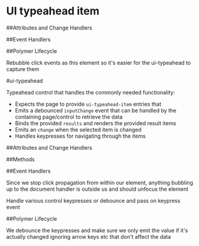 
# UI typeahead item 


##Attributes and Change Handlers

##Event Handlers

##Polymer Lifecycle

Rebubble click events as this element so it's easier for the ui-typeahead to capture them













#ui-typeahead

Typeahead control that handles the commonly needed functionality: 

- Expects the page to provide `ui-typeahead-item` entries that 
- Emits a debounced `inputChange` event that can be handled by the containing page/control to retrieve the data
- Binds the provided `results` and renders the provided result items
- Emits an `change` when the selected item is changed
- Handles keypresses for navigating through the items






##Attributes and Change Handlers

##Methods














##Event Handlers




Since we stop click propagation from within our element, anything
bubbling up to the document handler is outside us and should unfocus the element










Handle various control keypresses or debounce and pass on keypress event

















##Polymer Lifecycle





We debounce the keypresses and make sure we only emit the value
if it's actually changed ignoring arrow keys etc that don't affect the data












